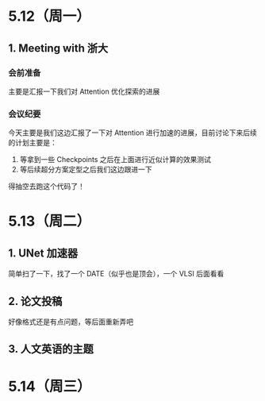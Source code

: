 # 5.12（周一）
## 1. Meeting with 浙大
### 会前准备
主要是汇报一下我们对 Attention 优化探索的进展
### 会议纪要
今天主要是我们这边汇报了一下对 Attention 进行加速的进展，目前讨论下来后续的计划主要是：
1. 等拿到一些 Checkpoints 之后在上面进行近似计算的效果测试
2. 等后续超分方案定型之后我们这边跟进一下

得抽空去跑这个代码了！
# 5.13（周二）
## 1. UNet 加速器
简单扫了一下，找了一个 DATE（似乎也是顶会），一个 VLSI
后面看看
## 2. 论文投稿
好像格式还是有点问题，等后面重新弄吧
## 3. 人文英语的主题

# 5.14（周三）